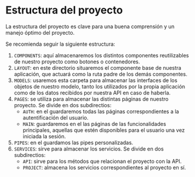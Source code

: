 # Estructura del proyecto

La estructura del proyecto es clave para una buena comprensión y un manejo óptimo del proyecto.

Se recomienda seguir la siguiente estructura:

1. `COMPONENTS`: aquí almacenaremos los distintos componentes reutilizables de nuestro proyecto como botones o contenedores.
2. `LAYOUT`: en este directorio situaremos el componente base de nuestra aplicación, que actuará como la ruta padre de
   los demás componentes.
3. `MODELS`: usaremos esta carpeta para almacenar las interfaces de los objetos de nuestro modelo, tanto los utilizados
   por la propia aplicación como de los datos recibidos por nuestra API en caso de haberla.
4. `PAGES`: se utiliza para almacenar las distintas páginas de nuestro proyecto. Se divide en dos subdirectios:
    - `AUTH`: en el guardaremos todas las páginas correspondientes a la autentificación del usuario.
    - `MAIN`: guardaremos en el las páginas de las funcionalidades principales, aquellas que estén disponibles para el
      usuario una vez iniciada la sesión.
5. `PIPES`: en el guardamos las pipes personalizadas.
6. `SERVICES`: sirve para almacenar los servicios. Se divide en dos subdirectios:
    - `API`: sirve para los métodos que relacionan el proyecto con la API.
    - `PROJECT`: almacena los servicios correspondientes al proyecto en sí.